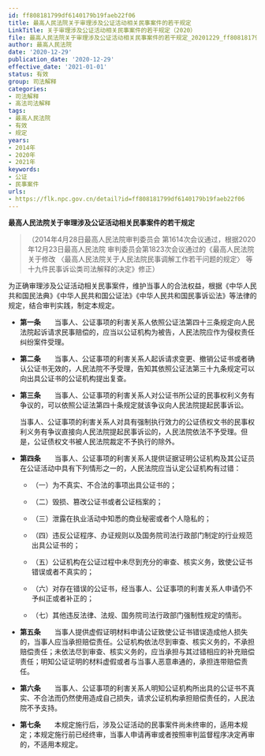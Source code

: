 ```yaml
---
id: ff808181799df6140179b19faeb22f06
title: 最高人民法院关于审理涉及公证活动相关民事案件的若干规定
LinkTitle: 关于审理涉及公证活动相关民事案件的若干规定（2020）
file: 最高人民法院关于审理涉及公证活动相关民事案件的若干规定_20201229_ff808181799df6140179b19faeb22f06.doc
author: 最高人民法院
date: '2020-12-29'
publication_date: '2020-12-29'
effective_date: '2021-01-01'
status: 有效
group: 司法解释
categories:
- 司法解释
- 高法司法解释
tags:
- 最高人民法院
- 有效
- 规定
years:
- 2014年
- 2020年
- 2021年
keywords:
- 公证
- 民事案件
urls:
- https://flk.npc.gov.cn/detail?id=ff808181799df6140179b19faeb22f06
---
```


**最高人民法院关于审理涉及公证活动相关民事案件的若干规定**

> （2014年4月28日最高人民法院审判委员会
> 第1614次会议通过，根据2020年12月23日最高人民法院
> 审判委员会第1823次会议通过的《最高人民法院关于修改
> 〈最高人民法院关于人民法院民事调解工作若干问题的规定〉
> 等十九件民事诉讼类司法解释的决定》修正）

为正确审理涉及公证活动相关民事案件，维护当事人的合法权益，根据《中华人民共和国民法典》《中华人民共和国公证法》《中华人民共和国民事诉讼法》等法律的规定，结合审判实践，制定本规定。

- **第一条**　　当事人、公证事项的利害关系人依照公证法第四十三条规定向人民法院起诉请求民事赔偿的，应当以公证机构为被告，人民法院应作为侵权责任纠纷案件受理。

- **第二条**　　当事人、公证事项的利害关系人起诉请求变更、撤销公证书或者确认公证书无效的，人民法院不予受理，告知其依照公证法第三十九条规定可以向出具公证书的公证机构提出复查。

- **第三条**　　当事人、公证事项的利害关系人对公证书所公证的民事权利义务有争议的，可以依照公证法第四十条规定就该争议向人民法院提起民事诉讼。

  当事人、公证事项的利害关系人对具有强制执行效力的公证债权文书的民事权利义务有争议直接向人民法院提起民事诉讼的，人民法院依法不予受理。但是，公证债权文书被人民法院裁定不予执行的除外。

- **第四条**　　当事人、公证事项的利害关系人提供证据证明公证机构及其公证员在公证活动中具有下列情形之一的，人民法院应当认定公证机构有过错：

  - （一）为不真实、不合法的事项出具公证书的；

  - （二）毁损、篡改公证书或者公证档案的；

  - （三）泄露在执业活动中知悉的商业秘密或者个人隐私的；

  - （四）违反公证程序、办证规则以及国务院司法行政部门制定的行业规范出具公证书的；

  - （五）公证机构在公证过程中未尽到充分的审查、核实义务，致使公证书错误或者不真实的；

  - （六）对存在错误的公证书，经当事人、公证事项的利害关系人申请仍不予纠正或者补正的；

  - （七）其他违反法律、法规、国务院司法行政部门强制性规定的情形。

- **第五条**　　当事人提供虚假证明材料申请公证致使公证书错误造成他人损失的，当事人应当承担赔偿责任。公证机构依法尽到审查、核实义务的，不承担赔偿责任；未依法尽到审查、核实义务的，应当承担与其过错相应的补充赔偿责任；明知公证证明的材料虚假或者与当事人恶意串通的，承担连带赔偿责任。

- **第六条**　　当事人、公证事项的利害关系人明知公证机构所出具的公证书不真实、不合法而仍然使用造成自己损失，请求公证机构承担赔偿责任的，人民法院不予支持。

- **第七条**　　本规定施行后，涉及公证活动的民事案件尚未终审的，适用本规定；本规定施行前已经终审，当事人申请再审或者按照审判监督程序决定再审的，不适用本规定。
